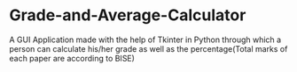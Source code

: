 # Grade-and-Average-Calculator
A GUI Application made with the help of Tkinter in Python through which a person can calculate his/her grade as well as the percentage(Total marks of each paper are according to BISE) 
